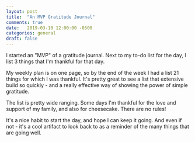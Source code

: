 ```yaml
---
layout: post
title:  "An MVP Gratitude Journal"
comments: true
date:   2019-03-10 12:00:00 -0500
categories: general
draft: false
---
```


I started an "MVP" of a gratitude journal. Next to my to-do list for the day, I list 3 things that I'm thankful for that day. 

My weekly plan is on one page, so by the end of the week I had a list 21 things for which I was thankful. It's pretty great to see a list that extensive build so quickly - and a really effective way of showing the power of simple gratitude.

The list is pretty wide ranging. Some days I'm thankful for the love and support of my family, and also for cheesecake. There are no rules!

It's a nice habit to start the day, and hope I can keep it going. And even if not - it's a cool artifact to look back to as a reminder of the many things that are going well.